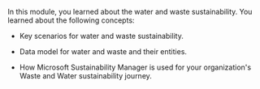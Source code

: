 In this module, you learned about the water and waste sustainability. You learned about the following concepts: 

- Key scenarios for water and waste sustainability.

- Data model for water and waste and their entities.

- How Microsoft Sustainability Manager is used for your organization's Waste and Water sustainability journey.
